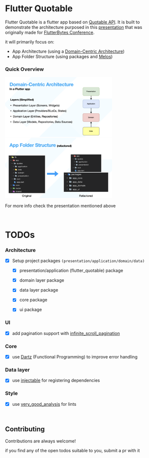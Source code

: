 # Flutter Quotable

Flutter Quotable is a flutter app based on [Quotable API](https://github.com/lukePeavey/quotable). It is built to demonstrate the architecture purposed in this [presentation](https://drive.google.com/file/d/1odHgt_8XNGfnPeHkcrGeMNfkk1iuPV44/view) that was originally made for [FlutterBytes Conference](https://twitter.com/flutterbyteconf).

it will primarily focus on:

- App Architecture (using a [Domain-Centric Architecture](https://jlasoc.medium.com/what-is-domain-centric-architecture-e030e609c401#:~:text=The%20term%20was%20coined%20by,in%20technical%20and%20business%20contexts.))
- App Folder Structure (using packages and [Melos](https://melos.invertase.dev/))

### Quick Overview
<img src="resources/architecture.png" width="350" title="architecture">
<img src="resources/folder_structure.png" width="350" title="architecture">

For more info check the presentation mentioned above

<br>

# TODOs

### Architecture
- [x] Setup project packages `(presentation/application/domain/data)`
  - [x] presentation/application (flutter_quotable) package
  - [x] domain layer package
  - [x] data layer package
  - [x] core package
  - [x] ui package


### UI
- [x] add pagination support with [infinite_scroll_pagination](https://pub.dev/packages/infinite_scroll_pagination)
### Core
- [x] use [Dartz](https://pub.dev/packages/dartz) (Functional Programming) to improve error handling


### Data layer
- [x] use [injectable](https://pub.dev/packages/injectable) for registering dependencies

### Style

- [x] use [very_good_analysis](https://pub.dev/packages/very_good_analysis) for lints


<br>

## Contributing

Contributions are always welcome!

if you find any of the open todos suitable to you, submit a pr with it 
